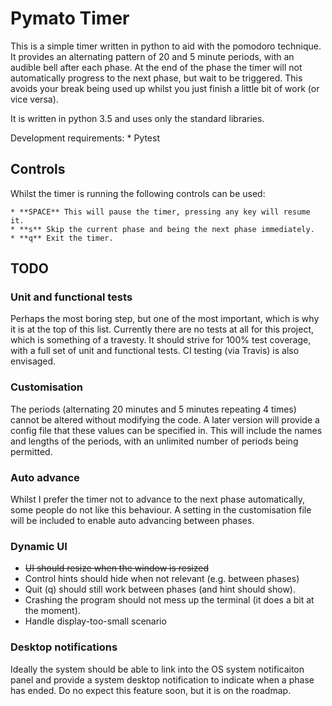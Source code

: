 # Pymato Timer

This is a simple timer written in python to aid with the pomodoro technique.
It provides an alternating pattern of 20 and 5 minute periods, with an audible
bell after each phase. At the end of the phase the timer will not automatically
progress to the next phase, but wait to be triggered. This avoids your break
being used up whilst you just finish a little bit of work (or vice versa).

It is written in python 3.5 and uses only the standard libraries.

Development requirements:
    * Pytest

## Controls

Whilst the timer is running the following controls can be used:

    * **SPACE** This will pause the timer, pressing any key will resume it.
    * **s** Skip the current phase and being the next phase immediately.
    * **q** Exit the timer.

## TODO

### Unit and functional tests

Perhaps the most boring step, but one of the most important, which is why it is
at the top of this list. Currently there are no tests at all for this project,
which is something of a travesty. It should strive for 100% test coverage, with
a full set of unit and functional tests. CI testing (via Travis) is also
envisaged.

### Customisation

The periods (alternating 20 minutes and 5 minutes repeating 4 times) cannot be
altered without modifying the code. A later version will provide a config file
that these values can be specified in. This will include the names and lengths
of the periods, with an unlimited number of periods being permitted.

### Auto advance

Whilst I prefer the timer not to advance to the next phase automatically, some
people do not like this behaviour. A setting in the customisation file will be
included to enable auto advancing between phases.

### Dynamic UI

* ~~UI should resize when the window is resized~~
* Control hints should hide when not relevant (e.g. between phases)
* Quit (q) should still work between phases (and hint should show).
* Crashing the program should not mess up the terminal (it does a bit at the 
    moment).
* Handle display-too-small scenario


### Desktop notifications

Ideally the system should be able to link into the OS system notificaiton panel
and provide a system desktop notification to indicate when a phase has ended.
Do no expect this feature soon, but it is on the roadmap.
